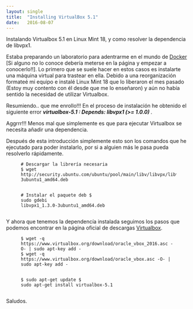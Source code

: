 ```yaml
---
layout: single 
title:  "Installing VirtualBox 5.1"
date:   2016-08-07
---
```


 <p class="intro"><span class="dropcap">I</span>nstalando Virtualbox 5.1 en Linux Mint 18, y como resolver la dependencia de libvpx1.</p>

<p>Estaba preparando un laboratorio para adentrarme en el mundo de <a href=https://www.docker.com/>Docker</a> [Si alguno no lo conoce debería meterse en la página y empezar a conocerlo!!]. Lo primero que se suele hacer en estos casos es instalarte una máquina virtual para trastear en ella. Debido a una reorganización formateé mi equipo e instalé Linux Mint 18 que lo liberaron el mes pasado (Estoy muy contento con él desde que me lo enseñaron) y aún no había sentido la necesidad de utilizar Virtualbox.</p>

<p>Resumiendo.. que me enrollo!!! En el proceso de instalación he obtenido el siguiente error <strong><i>virtualbox-5.1 : Depends: libvpx1 (&gt;= 1.0.0) </i></strong>. </p>

<p>Aggrrr!!! Menos mal que simplemente es que para ejecutar Virtualbox se necesita añadir una dependencia.</p>

<p>Después de esta introducción simplemente esto son los comandos que he ejecutado para poder instalarlo, por si a alguien más le pasa pueda resolverlo rápidamente.</p>

<figure class="highlight"><pre><code class="language-csh" data-lang="csh"><span class="c"># Descargar la librería necesaria</span>
<span class="nv">$ </span>wget http://security.ubuntu.com/ubuntu/pool/main/libv/libvpx/libvpx1_1.3.0-3ubuntu1_amd64.deb

<span class="c"># Instalar el paquete deb</span>
<span class="nv">$ </span>sudo gdebi libvpx1_1.3.0-3ubuntu1_amd64.deb</code></pre></figure>

<p>Y ahora que tenemos la dependencía instalada seguimos los pasos que podemos encontrar en la página oficial de descargas <a href="https://www.virtualbox.org/wiki/Linux_Downloads">Virtualbox</a>.</p>

<figure class="highlight"><pre><code class="language-bash" data-lang="bash"><span class="nv">$ </span>wget -q https://www.virtualbox.org/download/oracle_vbox_2016.asc -O- <span class="p">|</span> sudo apt-key add -
<span class="nv">$ </span>wget -q https://www.virtualbox.org/download/oracle_vbox.asc -O- <span class="p">|</span> sudo apt-key add -

<span class="nv">$ </span>sudo apt-get update
<span class="nv">$ </span>sudo apt-get install virtualbox-5.1</code></pre></figure>

<p>Saludos.</p>

